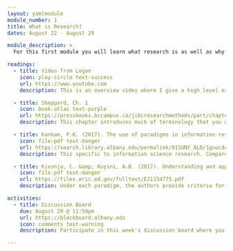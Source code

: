 ```yaml
---
layout: yamlmodule
module_number: 1
title: What is Research?
dates: August 22 - August 29

module_description: >
  For this first module you will learn what research is as well as why research projects are carried out in specific ways, based on the underlying beliefs of the researchers.

readings:
  - title: Video from Logan
    icon: play-circle text-success
    url: https://www.youtube.com
    description: This is an overview video where I give a high level explanation of the readings and describe this week's tasks.

  - title: Sheppard, Ch. 1
    icon: book-atlas text-purple
    url: https://pressbooks.bccampus.ca/jibcresearchmethods/part/chapter1/
    description: This chapter introduces much of terminology that you will need for this class. In addition to these definitions, this chapter covers research paradigms that are essential to understanding the ontological underpinnings of field research.

  - title: Kankam, P.K. (2017). The use of paradigms in information research. <em>Library &amp; Information Science Research, 41</em>(2), 85-92.
    icon: file-pdf text-danger
    url: https://search.library.albany.edu/permalink/01SUNY_ALB/1gnucdc/cdi_proquest_journals_2261241084
    description: This specific to information science research. Compare and contrast between

  - title: Kivunja, C. &amp; Kuyini, A.B. (2017). Understanding and apply research paradigms in educational contexts. <em>International Journal of Higher Education, 6</em>(5), 26-41.
    icon: file-pdf text-danger
    url: https://files.eric.ed.gov/fulltext/EJ1154775.pdf
    description: Under each paradigm, the authors provide criteria for evaluating research.

activities:
  - title: Discussion Board
    due: August 29 @ 11:59pm
    url: https://blackboard.albany.edu
    icon: comments text-warning
    description: Participate in this week's discussion board where you will tell us which research paradigm most resonates with you and why. See Blackboard for more specifics.

---
```

